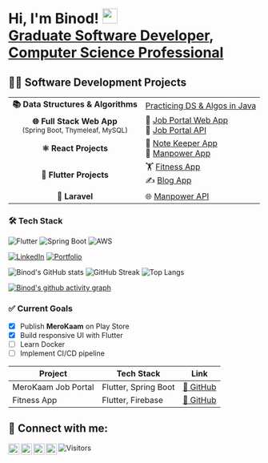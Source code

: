 <h1>Hi, I'm Binod! <img src="https://media.giphy.com/media/hvRJCLFzcasrR4ia7z/giphy.gif" width="30px"/> <br/><a href="https://github.com/binodcoder">Graduate Software Developer</a>, <a href="https://www.linkedin.com/in/binodcoder/">Computer Science Professional</a></h1>

## 👨‍💻 Software Development Projects  

<table>
  <tr>
    <td align="center"><b>📚 Data Structures & Algorithms</b></td>
    <td>
      <a href="https://github.com/binodcoder/core_java">Practicing DS & Algos in Java</a>
    </td>
  </tr>

  <tr>
    <td align="center"><b>🌐 Full Stack Web App</b><br><sub>(Spring Boot, Thymeleaf, MySQL)</sub></td>
    <td>
      🔗 <a href="https://github.com/binodcoder/7cs106_merokaam_web">Job Portal Web App</a><br>
      🔗 <a href="https://github.com/binodcoder/7cs106_merokaam_api">Job Portal API</a>
    </td>
  </tr>

  <tr>
    <td align="center"><b>⚛️ React Projects</b></td>
    <td>
      📝 <a href="https://github.com/binodcoder/keeper-app">Note Keeper App</a><br>
      🏢 <a href="https://github.com/binodcoder/7CC005_react_merokam">Manpower App</a>
    </td>
  </tr>

  <tr>
    <td align="center"><b>📱 Flutter Projects</b></td>
    <td>
      🏋️ <a href="https://github.com/binodcoder/7cc002_fitness_app">Fitness App</a><br>
      ✍️ <a href="https://github.com/binodcoder/7cc012_coursework">Blog App</a>
    </td>
  </tr>

  <tr>
    <td align="center"><b>🎯 Laravel</b></td>
    <td>
      🌐 <a href="https://github.com/binodcoder/7cc005_laravel_merokam_api">Manpower API</a>
    </td>
  </tr>
</table>






### 🛠️ Tech Stack
![Flutter](https://img.shields.io/badge/Flutter-%2302569B.svg?style=for-the-badge&logo=Flutter&logoColor=white)
![Spring Boot](https://img.shields.io/badge/Spring_Boot-6DB33F?style=for-the-badge&logo=spring&logoColor=white)
![AWS](https://img.shields.io/badge/AWS-%23FF9900.svg?style=for-the-badge&logo=amazon-aws&logoColor=white)

[![LinkedIn](https://img.shields.io/badge/LinkedIn-blue?style=for-the-badge&logo=linkedin)](https://linkedin.com/in/YOURUSERNAME)
[![Portfolio](https://img.shields.io/badge/Portfolio-%23000000.svg?style=for-the-badge&logo=firefox&logoColor=white)](https://yourportfolio.com)


![Binod's GitHub stats](https://github-readme-stats.vercel.app/api?username=binodcoder&show_icons=true&theme=radical)  ![GitHub Streak](https://github-readme-streak-stats.herokuapp.com/?user=binodcoder&theme=radical)  ![Top Langs](https://github-readme-stats.vercel.app/api/top-langs/?username=binodcoder&layout=compact&theme=radical)





[![Binod's github activity graph](https://github-readme-activity-graph.vercel.app/graph?username=binodcoder&theme=dracula)](https://github.com/binodcoder)

### ✅ Current Goals
- [x] Publish **MeroKaam** on Play Store
- [x] Build responsive UI with Flutter
- [ ] Learn Docker
- [ ] Implement CI/CD pipeline

| Project | Tech Stack | Link |
|--------|-------------|------|
| MeroKaam Job Portal | Flutter, Spring Boot | [🔗 GitHub](https://github.com/binodcoder/merokaam) |
| Fitness App | Flutter, Firebase | [🔗 GitHub](https://github.com/binodcoder/fitness-app) |


<h2> 🤳 Connect with me:</h2>

[<img align="left" alt="JoshMadakor | YouTube" width="22px" src="https://cdn.jsdelivr.net/npm/simple-icons@v3/icons/youtube.svg" />][youtube]
[<img align="left" alt="JoshMadakor | Twitter" width="22px" src="https://cdn.jsdelivr.net/npm/simple-icons@v3/icons/twitter.svg" />][twitter]
[<img align="left" alt="JoshMadakor | LinkedIn" width="22px" src="https://cdn.jsdelivr.net/npm/simple-icons@v3/icons/linkedin.svg" />][linkedin]
[<img align="left" alt="JoshMadakor | Instagram" width="22px" src="https://cdn.jsdelivr.net/npm/simple-icons@v3/icons/instagram.svg" />][instagram]

[twitter]: https://x.com/DeveloperBinodJ
[youtube]: https://www.youtube.com/c/joshmadakor
[instagram]: https://www.instagram.com/binod.bhandari.75685962/
[linkedin]: https://www.linkedin.com/in/binodcoder/



![Visitors](https://visitor-badge.laobi.icu/badge?page_id=binodcoder)

<!--
**binodcoder/binodcoder** is a ✨ _special_ ✨ repository because its `README.md` (this file) appears on your GitHub profile.

Here are some ideas to get you started:

- 🔭 I’m currently working on ...
- 🌱 I’m currently learning ...
- 👯 I’m looking to collaborate on ...
- 🤔 I’m looking for help with ...
- 💬 Ask me about ...
- 📫 How to reach me: ...
- 😄 Pronouns: ...
- ⚡ Fun fact: ...
-->
